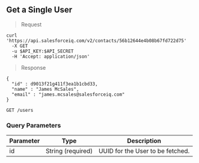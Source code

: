 ## Get a Single User

> Request

```shell
curl 'https://api.salesforceiq.com/v2/contacts/56b12644e4b08b67fd722d75'
  -X GET
  -u $API_KEY:$API_SECRET
  -H 'Accept: application/json'
```

> Response

```shell
{
  "id" : d9013f21g411f3ea1b1cbd33,
  "name" : "James McSales",
  "email" : "james.mcsales@salesforceiq.com"
}
```
`GET /users`

### Query Parameters
Parameter | Type | Description
--------- | ------- | -----------
id | String (required) | UUID for the User to be fetched.